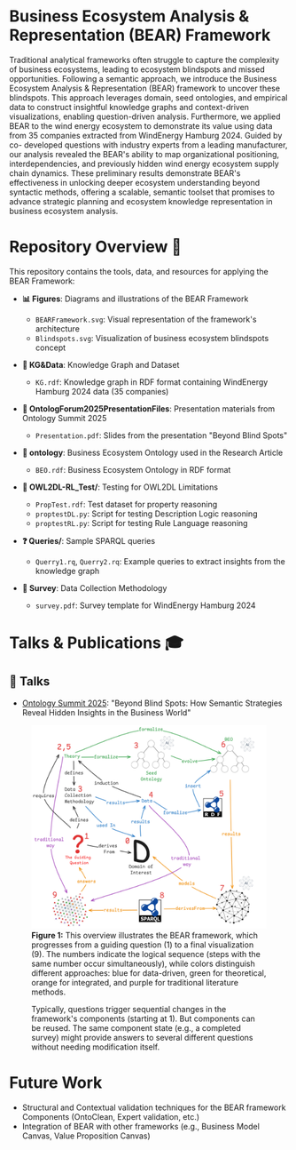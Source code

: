# Business Ecosystem Analysis & Representation (BEAR) Framework

Traditional analytical frameworks often struggle to capture the complexity of business ecosystems, leading to ecosystem blindspots and missed opportunities. Following a semantic approach, we introduce the Business Ecosystem Analysis & Representation (BEAR) framework to uncover these blindspots. This approach leverages domain, seed ontologies, and empirical data to construct insightful knowledge graphs and context-driven
visualizations, enabling question-driven analysis. Furthermore, we applied BEAR to the wind energy ecosystem
to demonstrate its value using data from 35 companies extracted from WindEnergy Hamburg 2024. Guided by co-
developed questions with industry experts from a leading manufacturer, our analysis revealed the BEAR's ability
to map organizational positioning, interdependencies, and previously hidden wind energy ecosystem supply
chain dynamics. These preliminary results demonstrate BEAR's effectiveness in unlocking deeper ecosystem
understanding beyond syntactic methods, offering a scalable, semantic toolset that promises to advance strategic
planning and ecosystem knowledge representation in business ecosystem analysis.

# Repository Overview 📂

This repository contains the tools, data, and resources for applying the BEAR Framework:

- **📊 Figures**: Diagrams and illustrations of the BEAR Framework
  - `BEARFramework.svg`: Visual representation of the framework's architecture
  - `Blindspots.svg`: Visualization of business ecosystem blindspots concept

- **🔄 KG&Data**: Knowledge Graph and Dataset
  - `KG.rdf`: Knowledge graph in RDF format containing WindEnergy Hamburg 2024 data (35 companies)

- **🎯 OntologForum2025PresentationFiles**: Presentation materials from Ontology Summit 2025
  - `Presentation.pdf`: Slides from the presentation "Beyond Blind Spots"

- **🧩 ontology**: Business Ecosystem Ontology used in the Research Article
  - `BEO.rdf`: Business Ecosystem Ontology in RDF format

- **🧪 OWL2DL-RL_Test/**: Testing for OWL2DL Limitations
  - `PropTest.rdf`: Test dataset for property reasoning
  - `proptestDL.py`: Script for testing Description Logic reasoning
  - `proptestRL.py`: Script for testing Rule Language reasoning

- **❓ Queries/**: Sample SPARQL queries
  - `Querry1.rq`, `Querry2.rq`: Example queries to extract insights from the knowledge graph

- **📝 Survey**: Data Collection Methodology
  - `survey.pdf`: Survey template for WindEnergy Hamburg 2024

# Talks & Publications 🎓

## 📢 Talks
- [Ontology Summit 2025](https://ontologforum.com/index.php/OntologySummit2025): "Beyond Blind Spots: How Semantic Strategies Reveal Hidden Insights in the Business World"

<figure>
  <img src="figures/BEARFramework.png" style="max-width: 100%; height: auto;" alt="BEAR Framework Architecture" />
  <figcaption><strong>Figure 1:</strong> This overview illustrates the BEAR framework, which progresses from a guiding question (1) to a final visualization (9). The numbers indicate the logical sequence (steps with the same number occur simultaneously), while colors distinguish different approaches: blue for data-driven, green for theoretical, orange for integrated, and purple for traditional literature methods.
  
Typically, questions trigger sequential changes in the framework's components (starting at 1). But components can be reused. The same component state (e.g., a completed survey) might provide answers to several different questions without needing modification itself.</figcaption>
</figure>

# Future Work

- Structural and Contextual validation techniques for the BEAR framework Components (OntoClean, Expert validation, etc.)
- Integration of BEAR with other frameworks (e.g., Business Model Canvas, Value Proposition Canvas)
